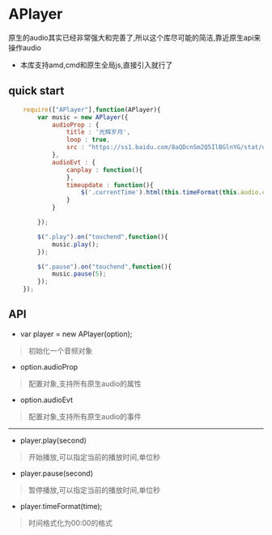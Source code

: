 # APlayer
原生的audio其实已经非常强大和完善了,所以这个库尽可能的简洁,靠近原生api来操作audio

* 本库支持amd,cmd和原生全局js,直接引入就行了

## quick start

```javascript
	require(["APlayer"],function(APlayer){
		var music = new APlayer({
			audioProp : {
				title : '光辉岁月',
				loop : true,
				src : "https://ss1.baidu.com/8aQDcnSm2Q5IlBGlnYG/stat/ogg/xinsui.mp3",
			},
			audioEvt : {
				canplay : function(){
				},
				timeupdate : function(){
					$('.currentTime').html(this.timeFormat(this.audio.currentTime));  
				}
			}

		});

		$(".play").on("touchend",function(){
			music.play();	
		});

		$(".pause").on("touchend",function(){
			music.pause(5);	
		});
	});

```

## API

* var player = new APlayer(option);
>初始化一个音频对象

* option.audioProp 
>配置对象,支持所有原生audio的属性

* option.audioEvt
>配置对象,支持所有原生audio的事件

____

* player.play(second)
>开始播放,可以指定当前的播放时间,单位秒

* player.pause(second)
>暂停播放,可以指定当前的播放时间,单位秒

* player.timeFormat(time);
>时间格式化为00:00的格式






